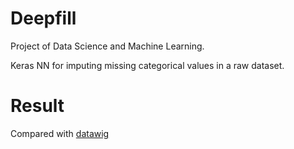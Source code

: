 # Deepfill
Project of Data Science and Machine Learning.

Keras NN for imputing missing categorical values in a raw dataset.
# Result
Compared with [datawig](https://github.com/awslabs/datawig)

 

